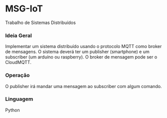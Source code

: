 # MSG-IoT
Trabalho de Sistemas Distribuídos

### Ideia Geral
Implementar um sistema distribuído usando o protocolo MQTT como broker de mensagens. O sistema deverá ter um publisher (smartphone) e um subscriber (um arduíno ou raspberry). O broker de mensagem pode ser o CloudMQTT.

### Operação
O publisher irá mandar uma mensagem ao subscriber com algum comando.

### Linguagem
Python

